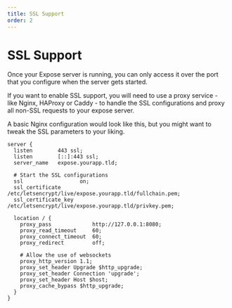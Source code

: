 ```yaml
---
title: SSL Support
order: 2
---
```


# SSL Support

Once your Expose server is running, you can only access it over the port that you configure when the server gets started.

If you want to enable SSL support, you will need to use a proxy service - like Nginx, HAProxy or Caddy - to handle the SSL configurations and proxy all non-SSL requests to your expose server.

A basic Nginx configuration would look like this, but you might want to tweak the SSL parameters to your liking.

```
server {
  listen        443 ssl;
  listen        [::]:443 ssl;
  server_name   expose.yourapp.tld;

  # Start the SSL configurations
  ssl                  on;
  ssl_certificate      /etc/letsencrypt/live/expose.yourapp.tld/fullchain.pem;
  ssl_certificate_key  /etc/letsencrypt/live/expose.yourapp.tld/privkey.pem;

  location / {
    proxy_pass             http://127.0.0.1:8080;
    proxy_read_timeout     60;
    proxy_connect_timeout  60;
    proxy_redirect         off;

    # Allow the use of websockets
    proxy_http_version 1.1;
    proxy_set_header Upgrade $http_upgrade;
    proxy_set_header Connection 'upgrade';
    proxy_set_header Host $host;
    proxy_cache_bypass $http_upgrade;
  }
}
```
